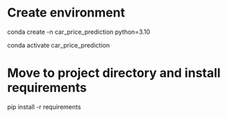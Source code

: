 <h1>Create environment</h1>

<p>conda create -n car_price_prediction python=3.10</p>
<p>conda activate car_price_prediction</p>

<h1>Move to project directory and install requirements</h1>
<p>pip install -r requirements</p>